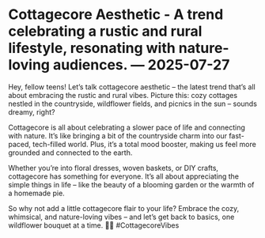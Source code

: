 # Cottagecore Aesthetic - A trend celebrating a rustic and rural lifestyle, resonating with nature-loving audiences. — 2025-07-27

Hey, fellow teens! Let’s talk cottagecore aesthetic – the latest trend that’s all about embracing the rustic and rural vibes. Picture this: cozy cottages nestled in the countryside, wildflower fields, and picnics in the sun – sounds dreamy, right?

Cottagecore is all about celebrating a slower pace of life and connecting with nature. It’s like bringing a bit of the countryside charm into our fast-paced, tech-filled world. Plus, it’s a total mood booster, making us feel more grounded and connected to the earth.

Whether you’re into floral dresses, woven baskets, or DIY crafts, cottagecore has something for everyone. It’s all about appreciating the simple things in life – like the beauty of a blooming garden or the warmth of a homemade pie.

So why not add a little cottagecore flair to your life? Embrace the cozy, whimsical, and nature-loving vibes – and let’s get back to basics, one wildflower bouquet at a time. 🌿🌸 #CottagecoreVibes